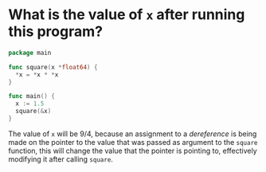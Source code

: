 # What is the value of `x` after running this program?

```go
package main

func square(x *float64) {
  *x = *x * *x
}

func main() {
  x := 1.5
  square(&x)
}
```

The value of `x` will be 9/4, because an assignment to a _dereference_ is being made on the
pointer to the value that was passed as argument to the `square` function, this will
change the value that the pointer is pointing to, effectively modifying it after
calling `square`.
